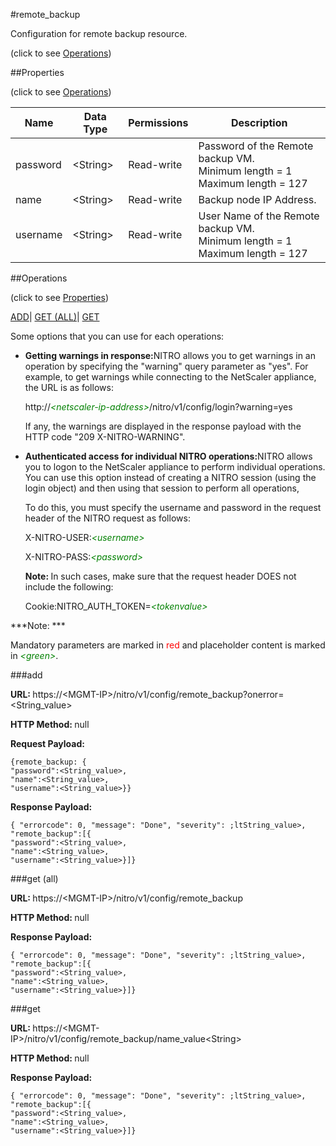 #remote_backup



Configuration for remote backup resource.

<span>(click to see [Operations](#operations))</span>



##Properties 

<span>(click to see [Operations](#operations))</span>





<table><thead><tr><th>Name</th><th>Data Type</th><th>Permissions</th><th>Description</th></tr></thead><tbody><tr><td>password</td><td>&lt;String></td><td>Read-write</td><td>Password of the Remote backup VM.<br>Minimum length = 1<br>Maximum length = 127</td></tr><tr><td>name</td><td>&lt;String></td><td>Read-write</td><td>Backup node IP Address.</td></tr><tr><td>username</td><td>&lt;String></td><td>Read-write</td><td>User Name of the Remote backup VM.<br>Minimum length = 1<br>Maximum length = 127</td></tr></tbody></table>

##Operations 

<span>(click to see [Properties](#properties))</span>





[ADD](#add)| [GET (ALL)](#get-all)| [GET](#get)





Some options that you can use for each operations:

<ul><li><p><b>Getting warnings in response:</b>NITRO allows you to get warnings in an operation by specifying the "warning" query parameter as "yes". For example, to get warnings while connecting to the NetScaler appliance, the URL is as follows:</p><p>http://<span style="color:green;font-style:italic;">&lt;netscaler-ip-address&gt;</span>/nitro/v1/config/login?warning=yes</p><p>If any, the warnings are displayed in the response payload with the HTTP code "209 X-NITRO-WARNING".</p></li><li><p><b>Authenticated access for individual NITRO operations:</b>NITRO allows you to logon to the NetScaler appliance to perform individual operations. You can use this option instead of creating a NITRO session (using the login object) and then using that session to perform all operations,</p><p>To do this, you must specify the username and password in the request header of the NITRO request as follows:</p><p>X-NITRO-USER:<span style="color:green;font-style:italic;">&lt;username&gt;</span></p><p>X-NITRO-PASS:<span style="color:green;font-style:italic;">&lt;password&gt;</span></p><p><b>Note: </b>In such cases, make sure that the request header DOES not include the following:</p><p>Cookie:NITRO_AUTH_TOKEN=<span style="color:green;font-style:italic;">&lt;tokenvalue&gt;</span></p></li></ul>







***Note: *** 

Mandatory parameters are marked in <span style="color:#FF0000;">red</span> and placeholder content is marked in <span style="color:green;font-style:italic">&lt;green&gt;</span>.



###add







<b>URL: </b>https://&lt;MGMT-IP&gt;/nitro/v1/config/remote_backup?onerror=&lt;String_value&gt;

<b>HTTP Method: </b>null

<b>Request Payload: </b>
```
{remote_backup: {
"password":<String_value>,
"name":<String_value>,
"username":<String_value>}}
```

<b>Response Payload: </b>
```
{ "errorcode": 0, "message": "Done", "severity": ;ltString_value>, "remote_backup":[{
"password":<String_value>,
"name":<String_value>,
"username":<String_value>}]}
```







###get (all)







<b>URL: </b>https://&lt;MGMT-IP&gt;/nitro/v1/config/remote_backup

<b>HTTP Method: </b>null

<b>Response Payload: </b>
```
{ "errorcode": 0, "message": "Done", "severity": ;ltString_value>, "remote_backup":[{
"password":<String_value>,
"name":<String_value>,
"username":<String_value>}]}
```







###get







<b>URL: </b>https://&lt;MGMT-IP&gt;/nitro/v1/config/remote_backup/name_value&lt;String&gt;

<b>HTTP Method: </b>null

<b>Response Payload: </b>
```
{ "errorcode": 0, "message": "Done", "severity": ;ltString_value>, "remote_backup":[{
"password":<String_value>,
"name":<String_value>,
"username":<String_value>}]}
```







